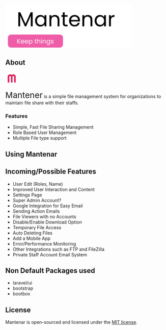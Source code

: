 <p align="left"><a href="https://mantenar.com" target="_blank"><img src="public/images/mantenar_logo.svg" width="400" alt="Mantenar Logo"></a></p>

## About
<a href="https://mantenar.com" target="_blank"><img src="public/images/mantenar.svg" alt="Mantenar Icon" height='40px'></a>

<span style='font-size: 26px'>Mantener</span> is a simple file management system for organizations to maintain file share with their staffs.

### Features
- Simple, Fast File Sharing Management
- Role Based User Management
- Multiple File type support

## Using Mantenar


## Incoming/Possible Features
- User Edit (Roles, Name)
- Improved User Interaction and Content
- Settings Page
- Super Admin Account?
- Google Integration for Easy Email
- Sending Action Emails
- File Viewers with no Accounts
- Disable/Enable Download Option
- Temporary File Access
- Auto Deleting Files
- Add a Mobile App
- Error/Performance Monitoring
- Other Integrations such as FTP and FileZilla
- Private Staff Account Email System

## Non Default Packages used
- laravel/ui
- bootstrap
- bootbox

## License
Mantenar is open-sourced and licensed under the [MIT license](https://opensource.org/licenses/MIT).